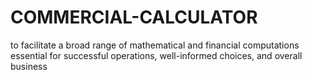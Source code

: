 # COMMERCIAL-CALCULATOR
to facilitate a broad range of mathematical and financial computations essential for successful operations, well-informed choices, and overall business   







